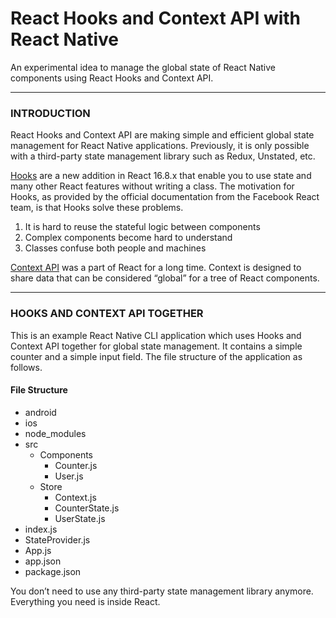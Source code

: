 # React Hooks and Context API with React Native
An experimental idea to manage the global state of React Native components using React Hooks and Context API.

---
### INTRODUCTION
React Hooks and Context API are making simple and efficient global state management for React Native applications. Previously, it is only possible with a third-party state management library such as Redux, Unstated, etc.

[Hooks](https://reactjs.org/docs/hooks-intro.html) are a new addition in React 16.8.x that enable you to use state and many other React features without writing a class. The motivation for Hooks, as provided by the official documentation from the Facebook React team, is that Hooks solve these problems.
1. It is hard to reuse the stateful logic between components
2. Complex components become hard to understand
3. Classes confuse both people and machines

[Context API](https://reactjs.org/docs/context.html) was a part of React for a long time. Context is designed to share data that can be considered “global” for a tree of React components.

---
### HOOKS AND CONTEXT API TOGETHER
This is an example React Native CLI application which uses Hooks and Context API together for global state management. It contains a simple counter and a simple input field. The file structure of the application as follows.

#### File Structure
* android
* ios
* node_modules
* src
     * Components
         * Counter.js
         * User.js
     * Store
         * Context.js
         * CounterState.js
         * UserState.js
* index.js
* StateProvider.js
* App.js
* app.json
* package.json

You don’t need to use any third-party state management library anymore. Everything you need is inside React.
